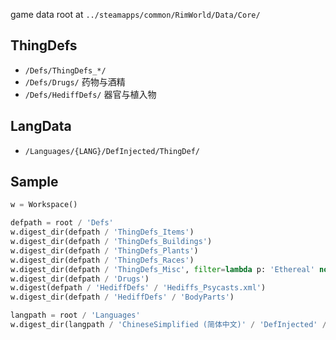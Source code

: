 game data root at `../steamapps/common/RimWorld/Data/Core/`

## ThingDefs

- `/Defs/ThingDefs_*/`
- `/Defs/Drugs/` 药物与酒精
- `/Defs/HediffDefs/` 器官与植入物

## LangData

- `/Languages/{LANG}/DefInjected/ThingDef/`

## Sample

```python
w = Workspace()

defpath = root / 'Defs'
w.digest_dir(defpath / 'ThingDefs_Items')
w.digest_dir(defpath / 'ThingDefs_Buildings')
w.digest_dir(defpath / 'ThingDefs_Plants')
w.digest_dir(defpath / 'ThingDefs_Races')
w.digest_dir(defpath / 'ThingDefs_Misc', filter=lambda p: 'Ethereal' not in p.name)
w.digest_dir(defpath / 'Drugs')
w.digest(defpath / 'HediffDefs' / 'Hediffs_Psycasts.xml')
w.digest_dir(defpath / 'HediffDefs' / 'BodyParts')

langpath = root / 'Languages'
w.digest_dir(langpath / 'ChineseSimplified (简体中文)' / 'DefInjected' / 'ThingDef')
```
